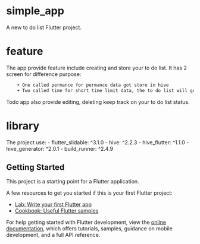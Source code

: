 # simple_app

A new to do list Flutter project.

# feature

The app provide feature include creating and store your to do list.
It has 2 screen for difference purpose: 
```sh
    + One called permance for permance data got store in hive 
    + Two called time for short time limit data, the to do list will got remove after turn off the app.
```
Todo app also provide editing, deleting keep track on your to do list status.

# library

The project use: 
    - flutter_slidable: ^3.1.0
    - hive: ^2.2.3
    - hive_flutter: ^1.1.0
    - hive_generator: ^2.0.1
    - build_runner: ^2.4.9

## Getting Started

This project is a starting point for a Flutter application.

A few resources to get you started if this is your first Flutter project:

- [Lab: Write your first Flutter app](https://docs.flutter.dev/get-started/codelab)
- [Cookbook: Useful Flutter samples](https://docs.flutter.dev/cookbook)

For help getting started with Flutter development, view the
[online documentation](https://docs.flutter.dev/), which offers tutorials,
samples, guidance on mobile development, and a full API reference.
